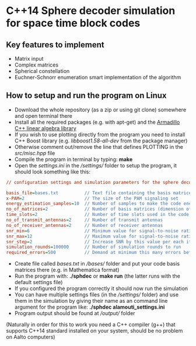 C++14 Sphere decoder simulation for space time block codes
==========================================================

Key features to implement
-------------------------
- Matrix input
- Complex matrices
- Spherical constellation
- Euchner-Schnorr enumeration smart implementation of the algorithm

How to setup and run the program on Linux
-----------------------------------------
- Download the whole repository (as a zip or using git clone) somewhere and open terminal there
- Install all the required packages (e.g. with apt-get) and the [Armadillo C++ linear algebra library](http://arma.sourceforge.net/download.html)
- If you wish to use plotting directly from the program you need to install C++ Boost library (e.g. *libboost1.58-all-dev* from the package manager)
- Otherwise comment out/remove the line that defines PLOTTING in the *src/misc.hpp* file
- Compile the program in terminal by typing: **make**
- Open the *settings.ini* in the */settings/* folder to setup the program, it should look something like this:

```ini
// configuration settings and simulation parameters for the sphere decoder program //

basis_file=bases.txt          // Text file containing the basis matrices
x-PAM=2                       // The size of the PAM signaling set
energy_estimation_samples=10  // Number of samples to make the code energy estimation (-1 = sample all)
no_of_matrices=2              // Number of basis matrices (dimension of the data vectors)
time_slots=2                  // Number of time slots used in the code
no_of_transmit_antennas=2     // Number of transmit antennas
no_of_receiver_antennas=2     // Number of receiver antennas
snr_min=6                     // Minimum value for signal-to-noise ratio
snr_max=12                    // Maximum value for signal-to-noise ratio
snr_step=2                    // Increase SNR by this value per each iteration
simulation_rounds=100000      // Number of simulation rounds to run
required_errors=500           // Demand at minimum this many errors before the simulation ends
```

- Create file called *bases.txt* in */bases/* folder and put your code basis matrices there (e.g. in Mathematica format)
- Run the program with: **./sphdec** or **make run** (the latter runs with the default settings file)
- If you configured the program correctly it should now run the simulation
- You can have multiple settings files (in the */settings/* folder) and use them in the simulation by giving their name as an command line argument for the program like: **./sphdec alamouti_settings.ini**
- Program output should be found at */output/* folder

(Naturally in order for this to work you need a C++ compiler (g++) that supports C++14 standard installed on your system, should be no problem on Aalto computers)

